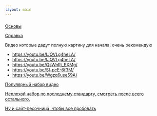 ```yaml
---
layout: main
---
```


### 

<p><a href="https://learn.javascript.ru/js">Основы</a></p>
<p> <a href="https://developer.mozilla.org/ru/">Справка</a></p>
<p>Видео которые дадут полную картину для начала, очень рекомендую

*  <a href="https://youtu.be/IJQVLg4heLA/">https://youtu.be/IJQVLg4heLA/<a>
*  <a href="https://youtu.be/IJQVLg4heLA/">https://youtu.be/IJQVLg4heLA/<a>
*  <a href="https://youtu.be/QsWnRj_EXMg/">https://youtu.be/QsWnRj_EXMg/<a>
*  <a href="https://youtu.be/SI-pcE-6f3M/">https://youtu.be/SI-pcE-6f3M/<a>
*  <a href="https://youtu.be/Wgzq6use59A/">https://youtu.be/Wgzq6use59A/<a>
  
</p>
<p>
<a href="https://www.youtube.com/playlist?list=PL363QX7S8MfSxcHzvkNEqMYbOyhLeWwem/">Популярный набор видео </a>
</p>
<p>
<a href="https://www.youtube.com/playlist?list=PLqHlAwsJRxAOpWPtj2T6HhSzX-lKmKV2q">Неплохой набор по последнему стандарту, смотреть после всего остального.</a>
</p> 
 <p><a href="https://jsbin.com">Ну и сайт-песочница, чтобы все пробовать</p>  